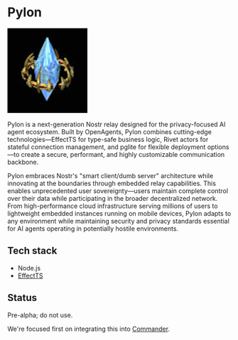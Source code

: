 # Pylon

![Pylon](docs/images/pylon.png)

Pylon is a next-generation Nostr relay designed for the privacy-focused AI agent ecosystem. Built by OpenAgents, Pylon combines cutting-edge technologies—EffectTS for type-safe business logic, Rivet actors for stateful connection management, and pglite for flexible deployment options—to create a secure, performant, and highly customizable communication backbone.

Pylon embraces Nostr's "smart client/dumb server" architecture while innovating at the boundaries through embedded relay capabilities. This enables unprecedented user sovereignty—users maintain complete control over their data while participating in the broader decentralized network. From high-performance cloud infrastructure serving millions of users to lightweight embedded instances running on mobile devices, Pylon adapts to any environment while maintaining security and privacy standards essential for AI agents operating in potentially hostile environments.

## Tech stack
- Node.js
- [EffectTS](https://effect.website/)

## Status

Pre-alpha; do not use.

We're focused first on integrating this into [Commander](https://github.com/OpenAgentsInc/commander).
